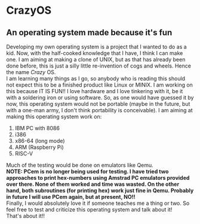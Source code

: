 # CrazyOS 
## An operating system made because it's fun  
  
Developing my own operating system is a project that I wanted to do as a kid. Now, with the half-cooked knowledge that I have, I think I can make one. I am aiming at making a clone of UNIX, but as that has already been done before, this is just a silly little re-invention of cogs and wheels. Hence the name _Crazy_ OS.  
I am learning many things as I go, so anybody who is reading this should not expect this to be a finished product like Linux or MINIX. I am working on this because IT IS FUN!! I love hardware and I love tinkering with it, be it with a soldering iron or using software. So, as one would have guessed it by now, this operating system would not be portable (maybe in the future, but with a one-man army, I don't think portability is conceivable).
I am aiming at making this operating system work on:  
1. IBM PC with 8086  
2. i386  
3. x86-64 (long mode)  
4. ARM (Raspberry Pi)  
5. RISC-V  
  
Much of the testing would be done on emulators like Qemu.   
__NOTE: PCem is no longer being used for testing. I have tried two approaches to print hex-numbers using Amstrad PC emulators provided over there. None of them worked and time was wasted. On the other hand, both subroutines (for printing hex) work just fine in Qemu. Probably in future I will use PCem again, but at present, NO!!__  
Finally, I would absolutely love it if someone teaches me a thing or two. So feel free to test and criticize this operating system and talk about it!  
That's about it!!
